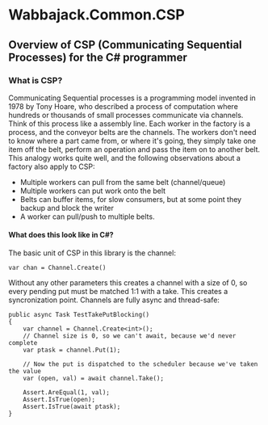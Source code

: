 # Wabbajack.Common.CSP

## Overview of CSP (Communicating Sequential Processes) for the C# programmer

### What is CSP?

Communicating Sequential processes is a programming model invented in 1978 by Tony Hoare, who described a process of computation where hundreds or thousands of small processes communicate via channels. Think of this process like a assembly line. Each worker in the factory is a process, and the conveyor belts are the channels. The workers don't need to know where a part came from, or where it's going, they simply take one item off the belt, perform an operation and pass the item on to another belt. This analogy works quite well, and the following observations about a factory also apply to CSP:

* Multiple workers can pull from the same belt (channel/queue)
* Multiple workers can put work onto the belt
* Belts can buffer items, for slow consumers, but at some point they backup and block the writer
* A worker can pull/push to multiple belts.

#### What does this look like in C#?

The basic unit of CSP in this library is the channel:

```cSharp
var chan = Channel.Create()
```

Without any other parameters this creates a channel with a size of 0, so every pending put must be matched 1:1 with a take. This creates a syncronization point. Channels are fully async and thread-safe:

```cSharp
public async Task TestTakePutBlocking()
{
    var channel = Channel.Create<int>();
    // Channel size is 0, so we can't await, because we'd never complete
    var ptask = channel.Put(1);

    // Now the put is dispatched to the scheduler because we've taken the value
    var (open, val) = await channel.Take();

    Assert.AreEqual(1, val);
    Assert.IsTrue(open);
    Assert.IsTrue(await ptask);
}
```
